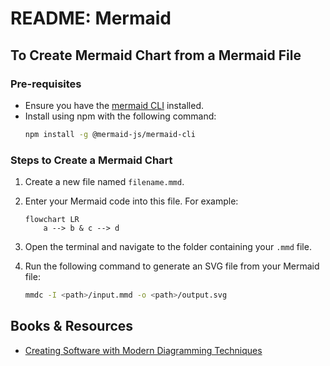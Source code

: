 # README: Mermaid

## To Create Mermaid Chart from a Mermaid File

### Pre-requisites

- Ensure you have the [mermaid CLI](https://github.com/mermaid-js/mermaid-cli) installed.
- Install using npm with the following command:
  ```sh
  npm install -g @mermaid-js/mermaid-cli
  ```

### Steps to Create a Mermaid Chart

1. Create a new file named `filename.mmd`.
2. Enter your Mermaid code into this file. For example:

   ```
   flowchart LR
       a --> b & c --> d
   ```

3. Open the terminal and navigate to the folder containing your `.mmd` file.
4. Run the following command to generate an SVG file from your Mermaid file:
   ```sh
   mmdc -I <path>/input.mmd -o <path>/output.svg
   ```

## Books & Resources

- [Creating Software with Modern Diagramming Techniques](https://learning.oreilly.com/library/view/creating-software-with/9798888650219/)
